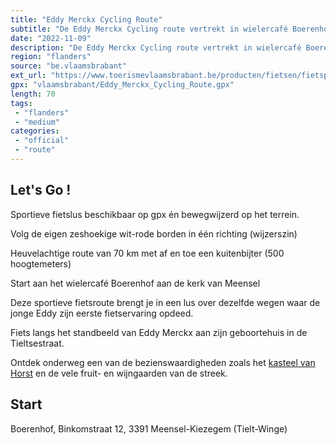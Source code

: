 ```yaml
---
title: "Eddy Merckx Cycling Route"
subtitle: "De Eddy Merckx Cycling route vertrekt in wielercafé Boerenhof aan de kerk van Meensel"
date: "2022-11-09"
description: "De Eddy Merckx Cycling route vertrekt in wielercafé Boerenhof aan de kerk van Meensel. Maak kennis met de wegen waar de jonge Eddy zijn eerste fietservaring opdeed. Geniet onderweg van de vele bezienswaardigheden die het Hageland te bieden heeft."
region: "flanders"
source: "be.vlaamsbrabant"
ext_url: "https://www.toerismevlaamsbrabant.be/producten/fietsen/fietsproducten/hagelandse-eddy-merckxroute/index.html"
gpx: "vlaamsbrabant/Eddy_Merckx_Cycling_Route.gpx"
length: 70
tags:
 - "flanders"
 - "medium"
categories:
 - "official"
 - "route"
---
```


## Let's Go ! 

Sportieve fietslus beschikbaar op gpx én bewegwijzerd op het terrein.

Volg de eigen zeshoekige wit-rode borden in één richting (wijzerszin)

Heuvelachtige route van 70 km met af en toe een kuitenbijter (500 hoogtemeters)

Start aan het wielercafé Boerenhof aan de kerk van Meensel

Deze sportieve fietsroute brengt je in een lus over dezelfde wegen waar de jonge Eddy zijn eerste fietservaring opdeed.

Fiets langs het standbeeld van Eddy Merckx aan zijn geboortehuis in de Tieltsestraat.

Ontdek onderweg een van de bezienswaardigheden zoals het [kasteel van Horst](https://www.toerismevlaamsbrabant.be/producten/fietsen/fietsproducten/hagelandse-eddy-merckxroute/index.html) en de vele fruit- en wijngaarden van de streek.

## Start

Boerenhof, Binkomstraat 12, 3391 Meensel-Kiezegem (Tielt-Winge)
